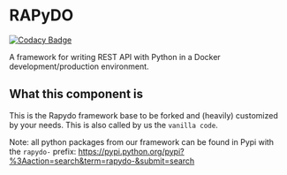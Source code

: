 
# RAPyDO

[![Codacy Badge](https://api.codacy.com/project/badge/Grade/3fe7e2b8ea644912ac981e38b7afcd6a)](https://app.codacy.com/app/rapydo/tests?utm_source=github.com&utm_medium=referral&utm_content=rapydo/tests&utm_campaign=Badge_Grade_Dashboard)

A framework for writing REST API with Python in a Docker development/production environment.

## What this component is

This is the Rapydo framework base to be forked and (heavily) customized by your needs.
This is also called by us the `vanilla code`.

Note: all python packages from our framework can be found in Pypi with the `rapydo-` prefix:
https://pypi.python.org/pypi?%3Aaction=search&term=rapydo-&submit=search
